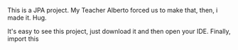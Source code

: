 This is a JPA project. My Teacher Alberto forced us to make that, then, i made it. Hug.

It's easy to see this project, just download it and then open your IDE. Finally, import this
